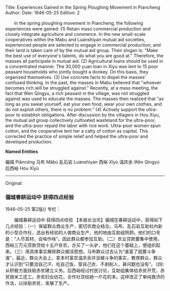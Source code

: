 Title: Experiences Gained in the Spring Ploughing Movement in Piancheng
Author:
Date: 1946-05-25
Edition: 2

　　In the spring ploughing movement in Piancheng, the following experiences were gained: (1) Retain mass commercial production and closely integrate agriculture and commerce. In the new small-scale cooperatives within the Mabu and Luanshiyan mutual aid societies, experienced people are selected to engage in commercial production, and their land is taken care of by the mutual aid group. Their slogan is: "Make the best use of everyone's talents, do what you are good at." Therefore, the masses all participate in mutual aid. (2) Agricultural loans should be used in a concentrated manner. The 30,000 yuan loan in Xiyu was lent to 15 poor peasant households who jointly bought a donkey. On this basis, they organized themselves. (3) Use concrete facts to dispel the masses' confused thinking. In the past, the masses in Mabu believed that "whoever becomes rich will be struggled against." Recently, at a mass meeting, the fact that Wen Qingyu, a rich peasant in the village, was not struggled against was used to educate the masses. The masses then realized that "as long as you sweat yourself, eat your own food, wear your own clothes, and do not exploit others, there is no problem." (4) Actively support the ultra-poor to establish obligations. After discussion by the villagers in Hou Xiyu, the mutual aid group collectively cultivated wasteland for the ultra-poor, and the ultra-poor repaid the labor with rice work. Ultra-poor women spun cotton, and the cooperative lent her a catty of cotton as capital. This corrected the practice of simple relief and helped the ultra-poor and developed production.



**Named Entities**


偏城  Piāncéng
马布  Mǎbù
乱石岩  Luànshíyán
西峪  Xīyù
温庆余  Wēn Qìngyú
后西峪  Hòu Xīyù



<hr /> 

Original: 


### 偏城春耕运动中  获得四点经验

1946-05-25
第2版()
专栏：

　　偏城春耕运动中
    获得四点经验
    【本报长治讯】偏城在春耕运动中，获得如下几点经验：（一）保留群众商业生产，密切农商业结合。马布、乱石岩互助社内新的小型合作社，选出有经验的人做商业生产，他的地由互助组照顾。他们的口号是：“人尽其材，会啥作啥”。因此群众都参加互助。（二）农业贷款要集中使用，西峪三万元贷款贷给十五户贫农，合买了一头驴，他们在这个基础上，便组织起来。（三）用具体事实解除群众糊涂思想。马布群众过去认为“谁富了就要斗争谁”，最近，群众大会上，拿本村富农温庆余并没被斗争的事实，教育群众，群众才认识到“只要流自己汗、吃自己饭、穿自己衣、不剥削人，甚问题也没有”。（四）从积极方面扶助赤贫建立义务。后西峪经过村民讨论，互助组集体给赤贫开荒，赤贫按米工还工。赤贫妇女纺花，合作社贷给她一斤花的本。这样改正了单纯救济的作法，以扶助赤贫，发展了生产。
